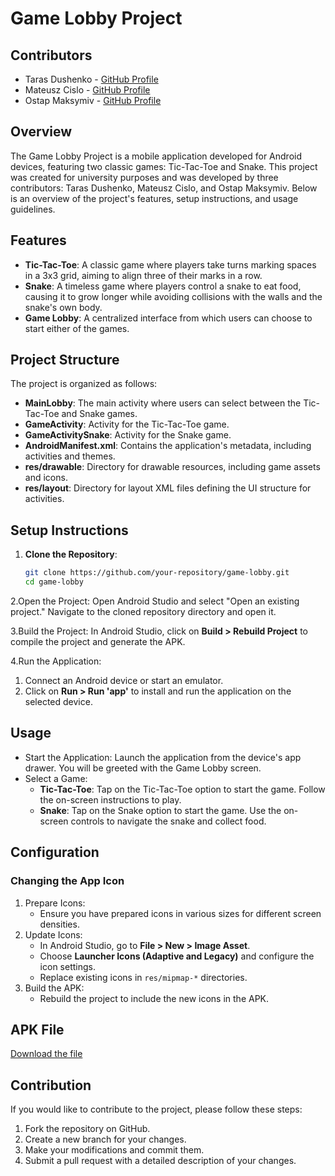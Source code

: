 # Game Lobby Project

## Contributors
- Taras Dushenko - [GitHub Profile](https://github.com/dusenkot)
- Mateusz Cislo - [GitHub Profile](https://github.com/Kaellji)
- Ostap Maksymiv - [GitHub Profile](https://github.com/OstapMaksymiv)

## Overview

The Game Lobby Project is a mobile application developed for Android devices, featuring two classic games: Tic-Tac-Toe and Snake. This project was created for university purposes and was developed by three contributors: Taras Dushenko, Mateusz Cislo, and Ostap Maksymiv. Below is an overview of the project's features, setup instructions, and usage guidelines.

## Features

- **Tic-Tac-Toe**: A classic game where players take turns marking spaces in a 3x3 grid, aiming to align three of their marks in a row.
- **Snake**: A timeless game where players control a snake to eat food, causing it to grow longer while avoiding collisions with the walls and the snake's own body.
- **Game Lobby**: A centralized interface from which users can choose to start either of the games.

## Project Structure

The project is organized as follows:

- **MainLobby**: The main activity where users can select between the Tic-Tac-Toe and Snake games.
- **GameActivity**: Activity for the Tic-Tac-Toe game.
- **GameActivitySnake**: Activity for the Snake game.
- **AndroidManifest.xml**: Contains the application's metadata, including activities and themes.
- **res/drawable**: Directory for drawable resources, including game assets and icons.
- **res/layout**: Directory for layout XML files defining the UI structure for activities.

## Setup Instructions

1. **Clone the Repository**:
   ```bash
   git clone https://github.com/your-repository/game-lobby.git
   cd game-lobby
2.Open the Project:
  Open Android Studio and select "Open an existing project." Navigate to the cloned repository directory and open it.

3.Build the Project:
  In Android Studio, click on **Build > Rebuild Project** to compile the project and generate the APK.

4.Run the Application:
  1. Connect an Android device or start an emulator.
  2. Click on **Run > Run 'app'** to install and run the application on the selected device.

## Usage
- Start the Application: Launch the application from the device's app drawer. You will be greeted with the Game Lobby screen.
- Select a Game:
  - **Tic-Tac-Toe**: Tap on the Tic-Tac-Toe option to start the game. Follow the on-screen instructions to play.
  - **Snake**: Tap on the Snake option to start the game. Use the on-screen controls to navigate the snake and collect food.

## Configuration
### Changing the App Icon
1. Prepare Icons:
   - Ensure you have prepared icons in various sizes for different screen densities.
2. Update Icons:
   - In Android Studio, go to **File > New > Image Asset**.
   - Choose **Launcher Icons (Adaptive and Legacy)** and configure the icon settings.
   - Replace existing icons in `res/mipmap-*` directories.
3. Build the APK:
   - Rebuild the project to include the new icons in the APK.

## APK File
   [Download the file](https://drive.google.com/file/d/1wcvfttlKxLIHgGxFNmhmAADqRM0frxdT/view?usp=sharing)
   
## Contribution
If you would like to contribute to the project, please follow these steps:

1. Fork the repository on GitHub.
2. Create a new branch for your changes.
3. Make your modifications and commit them.
4. Submit a pull request with a detailed description of your changes.


